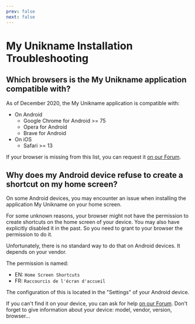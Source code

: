 ```yaml
---
prev: false
next: false
---
```


# My Unikname Installation Troubleshooting

## Which browsers is the My Unikname application compatible with?

As of December 2020, the My Unikname application is compatible with:
- On Android
  - Google Chrome for Android >= 75
  - Opera for Android
  - Brave for Android
- On iOS
  - Safari >= 13

If your browser is missing from this list, you can request it [on our Forum](https://forum.unikname.com/c/my-unikname/5).

## Why does my Android device refuse to create a shortcut on my home screen?

On some Android devices, you may encounter an issue when installing the application My Unikname on your home screen.

For some unknown reasons, your browser might not have the permission to create shortcuts on the home screen of your device.
You may also have explicitly disabled it in the past.
So you need to grant to your browser the permission to do it.

Unfortunately, there is no standard way to do that on Android devices.
It depends on your vendor.

The permission is named:
- EN: `Home Screen Shortcuts`
- FR: `Raccourcis de l'écran d'accueil`

The configuration of this is located in the "Settings" of your Android device.

If you can't find it on your device, you can ask for help [on our Forum](https://forum.unikname.com/c/my-unikname/5).
Don't forget to give information about your device: model, vendor, version, browser...

